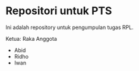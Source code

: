 # Repositori untuk PTS

Ini adalah repository untuk pengumpulan tugas RPL.

Ketua: Raka
Anggota
- Abid
- Ridho
- Iwan
